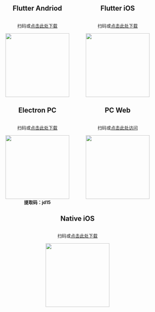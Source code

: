 <section class="normal markdown-section">
  <div style="display: flex;justify-content: space-around;flex-wrap: wrap;">
    <div style="display: flex; flex-direction: column; align-items: center;">
      <h2>Flutter Andriod</h2>
      <p style="text-align: center;">扫码或<a href="https://www.pgyer.com/OpenIM" target="_blank">点击此处下载</a></p>
      <img
        src="images/android_qr.png"
        width="200px"
        height="200px"
      />
    </div>
    <div style="display: flex; flex-direction: column; align-items: center;">
      <h2>Flutter iOS</h2>
      <p style="text-align: center;">扫码或<a href="https://testflight.apple.com/join/tzu4bGLS" target="_blank">点击此处下载</a></p>
      <img
        src="images/ios_qr.png"
        width="200px"
        height="200px"
      />
    </div>
    <div style="display: flex; flex-direction: column; align-items: center;">
      <h2>Electron PC</h2>
      <p style="text-align: center;">扫码或<a href="https://pan.baidu.com/s/16MW36rKVFtDCBewMOdD0pA" target="_blank">点击此处下载</a></p>
      <img
        src="images/pc_qr.png"
        width="200px"
        height="200px"
      />
      <b>提取码：jd15</b>
    </div>
    <div style="display: flex; flex-direction: column; align-items: center;">
      <h2>PC Web</h2>
      <p style="text-align: center;">扫码或<a href="http://121.37.25.71:23232" target="_blank">点击此处访问</a></p>
      <img
        src="images/web_qr.png"
        width="200px"
        height="200px"
      />
    </div>
    <div style="display: flex; flex-direction: column; align-items: center;">
      <h2>Native iOS</h2>
      <p style="text-align: center;">扫码或<a href="https://testflight.apple.com/join/79cQqBYd" target="_blank">点击此处下载</a></p>
      <img
        src="images/native_ios_qr.png"
        width="200px"
        height="200px"
      />
    </div>
  </div>
</section>
